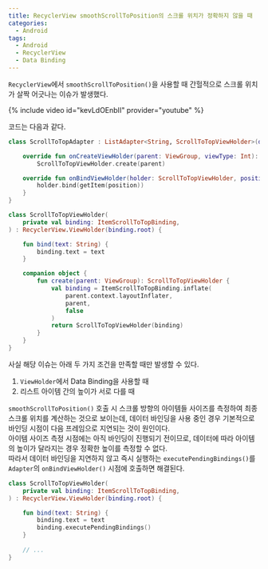 ```yaml
---
title: RecyclerView smoothScrollToPosition의 스크롤 위치가 정확하지 않을 때
categories:
  - Android
tags:
  - Android
  - RecyclerView
  - Data Binding
---
```


`RecyclerView`에서 `smoothScrollToPosition()`을 사용할 때 간헐적으로 스크롤 위치가 살짝 어긋나는 이슈가 발생했다.  

{% include video id="kevLdOEnbII" provider="youtube" %}

코드는 다음과 같다.  

```kotlin
class ScrollToTopAdapter : ListAdapter<String, ScrollToTopViewHolder>(diffCallback) {

    override fun onCreateViewHolder(parent: ViewGroup, viewType: Int): ScrollToTopViewHolder =
        ScrollToTopViewHolder.create(parent)

    override fun onBindViewHolder(holder: ScrollToTopViewHolder, position: Int) {
        holder.bind(getItem(position))
    }
}

class ScrollToTopViewHolder(
    private val binding: ItemScrollToTopBinding,
) : RecyclerView.ViewHolder(binding.root) {

    fun bind(text: String) {
        binding.text = text
    }

    companion object {
        fun create(parent: ViewGroup): ScrollToTopViewHolder {
            val binding = ItemScrollToTopBinding.inflate(
                parent.context.layoutInflater,
                parent,
                false
            )
            return ScrollToTopViewHolder(binding)
        }
    }
}
```

사실 해당 이슈는 아래 두 가지 조건을 만족할 때만 발생할 수 있다.  
1. `ViewHolder`에서 Data Binding을 사용할 때
2. 리스트 아이템 간의 높이가 서로 다를 때

`smoothScrollToPosition()` 호출 시 스크롤 방향의 아이템들 사이즈를 측정하여 최종 스크롤 위치를 계산하는 것으로 보이는데, 데이터 바인딩을 사용 중인 경우 기본적으로 바인딩 시점이 다음 프레임으로 지연되는 것이 원인이다.  
아이템 사이즈 측정 시점에는 아직 바인딩이 진행되기 전이므로, 데이터에 따라 아이템의 높이가 달라지는 경우 정확한 높이를 측정할 수 없다.  
따라서 데이터 바인딩을 지연하지 않고 즉시 실행하는 `executePendingBindings()`를 `Adapter`의 `onBindViewHolder()` 시점에 호출하면 해결된다.

```kotlin
class ScrollToTopViewHolder(
    private val binding: ItemScrollToTopBinding,
) : RecyclerView.ViewHolder(binding.root) {

    fun bind(text: String) {
        binding.text = text
        binding.executePendingBindings()
    }
    
    // ...
}
```